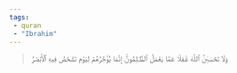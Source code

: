 ```yaml
---
tags: 
 - quran 
 - "Ibrahim"
---
```


> وَلَا تَحۡسَبَنَّ ٱللَّهَ غَٰفِلًا عَمَّا يَعۡمَلُ ٱلظَّـٰلِمُونَۚ إِنَّمَا يُؤَخِّرُهُمۡ لِيَوۡمٖ تَشۡخَصُ فِيهِ ٱلۡأَبۡصَٰرُ
